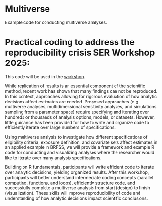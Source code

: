 # Multiverse
Example code for conducting multiverse analyses.

# Practical coding to address the reproducibility crisis SER Workshop 2025:
This code will be used in the [workshop](https://epiresearch.org/annual-meeting/2025-meeting/2025-workshops/). 

While replication of results is an essential component of the scientific method, recent work has shown that many findings can not be reproduced. In this context, approaches allowing for rigorous evaluation of how analytic decisions affect estimates are needed. Proposed approaches (e.g. multiverse analyses, multidimensional sensitivity analyses, and simulations sampling from a parameter space) require specifying and iterating over hundreds or thousands of analysis options, models, or datasets. However, little guidance has been provided for how to write and organize code to efficiently iterate over large numbers of specifications. 

Using multiverse analysis to investigate how different specifications of eligibility criteria, exposure definition, and covariate sets affect estimates in an applied example in BRFSS, we will provide a framework and example R code for conducting and visualizing analyses where the researcher would like to iterate over many analysis specifications. 

Building on R fundamentals, participants will write efficient code to iterate over analytic decisions, yielding organized results. After this workshop, participants will better understand intermediate coding concepts (parallel computing, functions, and loops), efficiently structure code, and successfully complete a multiverse analysis from start (design) to finish (visualization). These skills will improve reproducibility of code and understanding of how analytic decisions impact scientific conclusions. 
